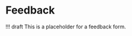 <!--
Copyright © Advanced Micro Devices, Inc., or its affiliates.

SPDX-License-Identifier: MIT
-->

# Feedback

!!! draft
    This is a placeholder for a feedback form.
